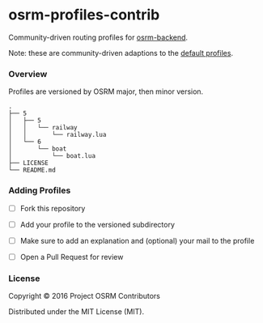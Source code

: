 # osrm-profiles-contrib

Community-driven routing profiles for [osrm-backend](https://github.com/Project-OSRM/osrm-backend).

Note: these are community-driven adaptions to the [default profiles](https://github.com/Project-OSRM/osrm-backend/tree/master/profiles).

### Overview

Profiles are versioned by OSRM major, then minor version.

```
.
├── 5
│   ├── 5
│   │   └── railway
│   │       └── railway.lua
│   └── 6
│       └── boat
│           └── boat.lua
├── LICENSE
└── README.md
```

### Adding Profiles

- [ ] Fork this repository
- [ ] Add your profile to the versioned subdirectory
- [ ] Make sure to add an explanation and (optional) your mail to the profile
- [ ] Open a Pull Request for review


### License

Copyright © 2016 Project OSRM Contributors

Distributed under the MIT License (MIT).
